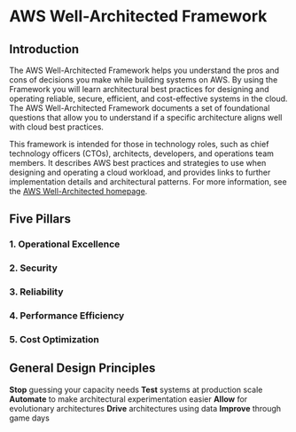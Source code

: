 # AWS Well-Architected Framework
## Introduction

The AWS Well-Architected Framework helps you understand the pros and cons of decisions you make while building systems on AWS. By using the Framework you will learn architectural best practices for designing and operating reliable, secure, efficient, and cost-effective systems in the cloud. The AWS Well-Architected Framework documents a set of foundational questions that allow you to understand if a specific architecture aligns well with cloud best practices.

This framework is intended for those in technology roles, such as chief technology officers (CTOs), architects, developers, and operations team members. It describes AWS best practices and strategies to use when designing and operating a cloud workload, and provides links to further implementation details and architectural patterns. For more information, see the [AWS Well-Architected homepage](https://aws.amazon.com/architecture/well-architected/?ref=wellarchitected-wp&wa-lens-whitepapers.sort-by=item.additionalFields.sortDate&wa-lens-whitepapers.sort-order=desc).

## Five Pillars

### 1. Operational Excellence

### 2. Security

### 3. Reliability

### 4. Performance Efficiency

### 5. Cost Optimization

## General Design Principles
**Stop** guessing your capacity needs
**Test** systems at production scale
**Automate** to make architectural experimentation easier
**Allow** for evolutionary architectures
**Drive** architectures using data
**Improve** through game days
